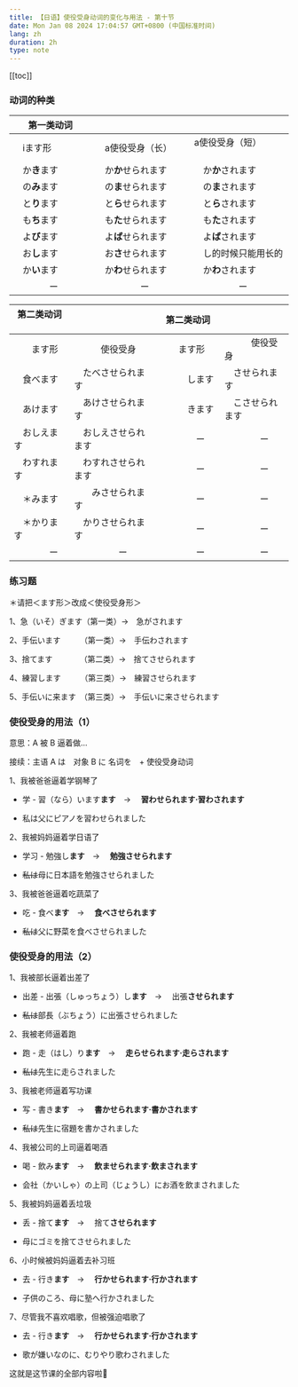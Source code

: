 ```yaml
---
title: 【日语】使役受身动词的变化与用法 - 第十节
date: Mon Jan 08 2024 17:04:57 GMT+0800 (中国标准时间)
lang: zh
duration: 2h
type: note
---
```


[[toc]]

### 动词的种类

| 第一类动词 　|||
| -------- | ----- | ----- |
|　iます形 　　    | 　a使役受身（长）  | a使役受身（短） 　　 　|
|　か**き**ます　　|　か**か**せられます　|　か**か**されます　　|
|　の**み**ます　　|　の**ま**せられます　|　の**ま**されます　　|
|　と**り**ます　  |　と**ら**せられます　|　と**ら**されます　　|
|　も**ち**ます　　|　も**た**せられます　|　も**た**されます　　|
|　よ**び**ます　　|　よ**ば**せられます　|　よ**ば**されます　　|
|　お**し**ます　　|　お**さ**せられます　|　し的时候只能用长的　|
|　か**い**ます　　|　か**わ**せられます　|　か**わ**されます　　|
|　　　　ー　　　　 |　　　　　ー　　　　　|　　　　　ー　　　　　|

| 第二类动词 　||第二类动词||
| -------- | ----- | ----- | ----- |
|　　ます形　 　| 　　　使役受身　  　| 　　ます形　 　|　　　使役受身　　|
| 　食べます　 |　たべさせられます　　|　　　します　　| 　させられます　　|
|　あけます　　|　あけさせられます　　|　　　きます　　| 　こさせられます　|
|　おしえます　|　おしえさせられます　|　　　　ー　　　|　　　　ー　　　|
|　わすれます　|　わすれさせられます　|　　　　ー　　　|　　　　ー　　　|
|　＊みます　　|　　みさせられます　　|　　　　ー　　　|　　　　ー　　　|
|　＊かります　|　かりさせられます　　|　　　　ー　　　|　　　　ー　　　|
|　　　　ー　　|　　　　　ー　　　　　|　　　　ー　　　|　　　　ー　　　|

### 练习题

＊请把＜ます形＞改成＜使役受身形＞

1、急（いそ）ぎます（第一类）→　急がされます

2、手伝います　　　（第一类）→　手伝わされます

3、捨てます　　　　（第二类）→　捨てさせられます

4、練習します　　　（第三类）→　練習させられます

5、手伝いに来ます　（第三类）→　手伝いに来させられます

### 使役受身的用法（1）

意思：A 被 B 逼着做...

接续：主语 A は　对象 B に 名词を　+ 使役受身动词

1、我被爸爸逼着学钢琴了

  - 学 - 習（なら）います**ます**　→ 　**習わせられます·習わされます**

  - 私は父にピアノを習わせられました

2、我被妈妈逼着学日语了

  - 学习 - 勉強し**ます**　→ 　**勉強させられます**

  - ~~私は~~母に日本語を勉強させられました

3、我被爸爸逼着吃蔬菜了

  - 吃 - 食べ**ます**　→ 　**食べさせられます**

  - ~~私は~~父に野菜を食べさせられました

### 使役受身的用法（2）

1、我被部长逼着出差了

  - 出差 - 出張（しゅっちょう）し**ます**　→ 　出張**させられます**

  - ~~私は~~部長（ぶちょう）に出張させられました

2、我被老师逼着跑

  - 跑 - 走（はし）り**ます**　→ 　**走らせられます·走らされます**

  - ~~私は~~先生に走らされました

3、我被老师逼着写功课

  - 写 - 書き**ます**　→ 　**書かせられます·書かされます**

  - ~~私は~~先生に宿題を書かされました

4、我被公司的上司逼着喝酒

  - 喝 - 飲み**ます**　→ 　**飲ませられます·飲まされます**

  - 会社（かいしゃ）の上司（じょうし）にお酒を飲まされました

5、我被妈妈逼着丢垃圾 

  - 丢 - 捨て**ます**　→ 　捨て**させられます**

  - 母にゴミを捨てさせられました

6、小时候被妈妈逼着去补习班

  - 去 - 行き**ます**　→ 　**行かせられます·行かされます**

  - 子供のころ、母に塾へ行かされました

7、尽管我不喜欢唱歌，但被强迫唱歌了

  - 去 - 行き**ます**　→ 　**行かせられます·行かされます**

  - 歌が嫌いなのに、むりやり歌わされました

这就是这节课的全部内容啦🤞

